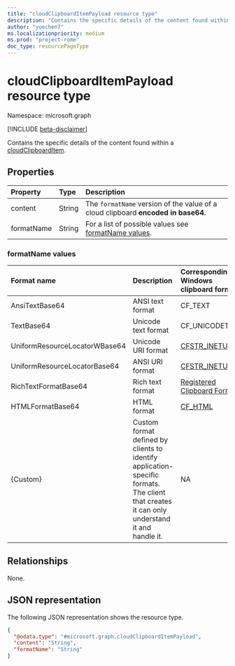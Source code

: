 ```yaml
---
title: "cloudClipboardItemPayload resource type"
description: "Contains the specific details of the content found within a cloudClipboardItem."
author: "yuechen7"
ms.localizationpriority: medium
ms.prod: "project-rome"
doc_type: resourcePageType
---
```


# cloudClipboardItemPayload resource type

Namespace: microsoft.graph

[!INCLUDE [beta-disclaimer](../../includes/beta-disclaimer.md)]

Contains the specific details of the content found within a [cloudClipboardItem](../resources/cloudclipboarditem.md).

## Properties
|Property|Type|Description|
|:---|:---|:---|
|content|String|The `formatName` version of the value of a cloud clipboard **encoded in base64**.|
|formatName|String|For a list of possible values see [formatName values](#formatname-values).|

### formatName values
|Format name |Description |Corresponding Windows clipboard formats |
|:---|:---|:---|
| AnsiTextBase64                      | ANSI text format                      | CF_TEXT                                 |
| TextBase64                          | Unicode text format                   | CF_UNICODETEXT                          |
| UniformResourceLocatorWBase64       | Unicode URI format                    | [CFSTR_INETURLW](/windows/win32/shell/clipboard#cfstr_ineturl)                          |
| UniformResourceLocatorBase64        | ANSI URI format                       | [CFSTR_INETURLA](/windows/win32/shell/clipboard#cfstr_ineturl)                          |
| RichTextFormatBase64                | Rich text format                      | [Registered Clipboard Format](/windows/win32/dataxchg/clipboard-formats#registered-clipboard-formats)  |
| HTMLFormatBase64                    | HTML format                           | [CF_HTML](/windows/win32/dataxchg/html-clipboard-format)  |
| {Custom}                      | Custom format defined by clients to identify application-specific formats. The client that creates it can only understand it and handle it.   | NA  |

## Relationships
None.

## JSON representation
The following JSON representation shows the resource type.
<!-- {
  "blockType": "resource",
  "@odata.type": "microsoft.graph.cloudClipboardItemPayload"
}
-->
``` json
{
  "@odata.type": "#microsoft.graph.cloudClipboardItemPayload",
  "content": "String",
  "formatName": "String"
}
```

